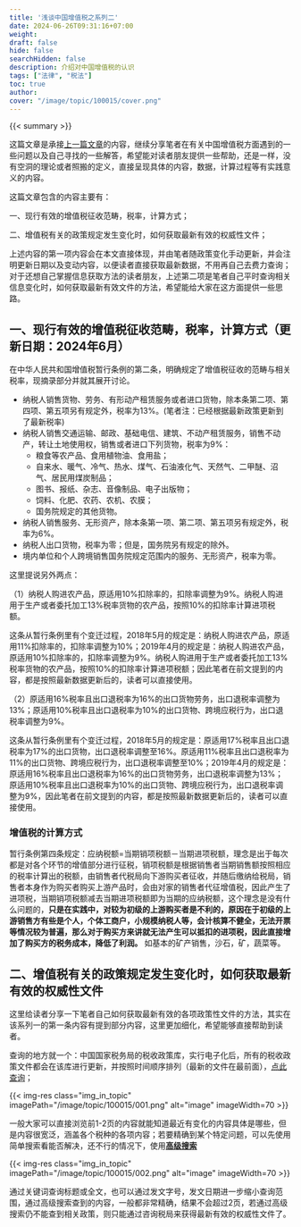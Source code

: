 ```yaml
---
title: '浅谈中国增值税之系列二'
date: 2024-06-26T09:31:16+07:00
weight: 
draft: false
hide: false
searchHidden: false
description: 介绍对中国增值税的认识
tags: ["法律", "税法"]
toc: true
author:
cover: "/image/topic/100015/cover.png"
---
```


{{< summary >}}


这篇文章是承接[上一篇文章](../100014)的内容，继续分享笔者在有关中国增值税方面遇到的一些问题以及自己寻找的一些解答，希望能对读者朋友提供一些帮助，还是一样，没有空洞的理论或者照搬的定义，直接呈现具体的内容，数据，计算过程等有实践意义的内容。

这篇文章包含的内容主要有：

一、现行有效的增值税征收范畴，税率，计算方式；

二、增值税有关的政策规定发生变化时，如何获取最新有效的权威性文件；

上述内容的第一项内容会在本文直接体现，并由笔者随政策变化手动更新，并会注明更新日期以及变动内容，以便读者直接获取最新数据，不用再自己去费力查询；对于还想自己掌握信息获取方法的读者朋友，上述第二项是笔者自己平时查询相关信息变化时，如何获取最新有效文件的方法，希望能给大家在这方面提供一些思路。




## 一、现行有效的增值税征收范畴，税率，计算方式（更新日期：2024年6月）

在中华人民共和国增值税暂行条例的第二条，明确规定了增值税征收的范畴与相关税率，现摘录部分并就其展开讨论。

- 纳税人销售货物、劳务、有形动产租赁服务或者进口货物，除本条第二项、第四项、第五项另有规定外，税率为13%。(笔者注：已经根据最新政策更新到了最新税率)
- 纳税人销售交通运输、邮政、基础电信、建筑、不动产租赁服务，销售不动产，转让土地使用权，销售或者进口下列货物，税率为9%：
    - 粮食等农产品、食用植物油、食用盐；
    - 自来水、暖气、冷气、热水、煤气、石油液化气、天然气、二甲醚、沼气、居民用煤炭制品；
    - 图书、报纸、杂志、音像制品、电子出版物；
    - 饲料、化肥、农药、农机、农膜；
    - 国务院规定的其他货物。
- 纳税人销售服务、无形资产，除本条第一项、第二项、第五项另有规定外，税率为6%。
- 纳税人出口货物，税率为零；但是，国务院另有规定的除外。
- 境内单位和个人跨境销售国务院规定范围内的服务、无形资产，税率为零。

这里提说另外两点：

（1）纳税人购进农产品，原适用10%扣除率的，扣除率调整为9%。纳税人购进用于生产或者委托加工13%税率货物的农产品，按照10%的扣除率计算进项税额。

这条从暂行条例里有个变迁过程，2018年5月的规定是：纳税人购进农产品，原适用11%扣除率的，扣除率调整为10%；2019年4月的规定是：纳税人购进农产品，原适用10%扣除率的，扣除率调整为9%。纳税人购进用于生产或者委托加工13%税率货物的农产品，按照10%的扣除率计算进项税额；因此笔者在前文提到的内容，都是按照最新数据更新后的，读者可以直接使用。

（2）原适用16%税率且出口退税率为16%的出口货物劳务，出口退税率调整为13%；原适用10%税率且出口退税率为10%的出口货物、跨境应税行为，出口退税率调整为9%。

这条从暂行条例里有个变迁过程，2018年5月的规定是：原适用17%税率且出口退税率为17%的出口货物，出口退税率调整至16%。原适用11%税率且出口退税率为11%的出口货物、跨境应税行为，出口退税率调整至10%；2019年4月的规定是：原适用16%税率且出口退税率为16%的出口货物劳务，出口退税率调整为13%；原适用10%税率且出口退税率为10%的出口货物、跨境应税行为，出口退税率调整为9%，因此笔者在前文提到的内容，都是按照最新数据更新后的，读者可以直接使用。




### 增值税的计算方式

暂行条例第四条规定：应纳税额=当期销项税额－当期进项税额，理念是出于每次都是对各个环节的增值部分进行征税，销项税额是根据销售者当期销售额按照相应的税率计算出的税额，由销售者代税局向下游购买者征收，并随后缴纳给税局，销售者本身作为购买者购买上游产品时，会由对家的销售者代征增值税，因此产生了进项税，当期销项税额减去当期进项税额即为当期的应纳税额，这个理念是没有什么问题的，**只是在实践中，对较为初级的上游购买者是不利的，原因在于初级的上游销售方有些是个人，个体工商户，小规模纳税人等，会计核算不健全，无法开票等情况较为普遍，那么对于购买方来讲就无法产生可以抵扣的进项税，因此直接增加了购买方的税务成本，降低了利润。** 如基本的矿产销售，沙石，矿，蔬菜等。




## 二、增值税有关的政策规定发生变化时，如何获取最新有效的权威性文件

这里给读者分享一下笔者自己如何获取最新有效的各项政策性文件的方法，其实在该系列一的第一条内容有提到部分内容，这里更加细化，希望能够直接帮助到读者。

查询的地方就一个：中国国家税务局的税收政策库，实行电子化后，所有的税收政策文件都会在该库进行更新，并按照时间顺序排列（最新的文件在最前面），[点此查询](https://fgk.chinatax.gov.cn/zcfgk/index.html#external)；

{{< img-res class="img_in_topic" imagePath="/image/topic/100015/001.png" alt="image" imageWidth=70 >}}

一般大家可以直接浏览前1-2页的内容就能知道最近有变化的内容具体是哪些，但是内容很宽泛，涵盖各个税种的各项内容；若要精确到某个特定问题，可以先使用简单搜索看能否解决，还不行的情况下，使用[**高级搜索**](https://fgk.chinatax.gov.cn/zcfgk/c100028/search.html#external)

{{< img-res class="img_in_topic" imagePath="/image/topic/100015/002.png" alt="image" imageWidth=70 >}}

通过关键词查询标题或全文，也可以通过发文字号，发文日期进一步缩小查询范围，通过高级搜索查到的内容，一般都非常精确，结果不会超过2页，若通过高级搜索仍不能查到相关政策，则只能通过咨询税局来获得最新有效的权威性文件了。


